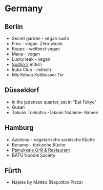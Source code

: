 # Germany

## Berlin
 - Secret garden - vegan sushi
 - Frea - vegan. Zero waste. 
 - Kopps - weltbest vegan
 - Mana - vegan
 - Lucky leek - vegan
 - [Sudho 2](http://sadhu-restaurant.com/) indish
 - India Club - indisch
 - Mis Kebap Kottbusser Tor

## Düsseldorf

 - in the japanese quarter, eat in "Eat Tokyo"
 - Gusan
 - Takumi Tonkotsu -Takumi Nidaime- Ramen

## Hamburg
 - Azeitona - vegetarische arabische Küche
 - Boname - türkische Küche
 - [Pamukkale Grill & Restaurant](https://pamukkalerestaurant.de/)
 - BATU Noodle Society

## Fürth

 - Naples by Matteo (Napolitan Pizza)
